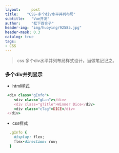```yaml
---
layout:     post
title:    "CSS-多个div水平并列布局"
subtitle:   "Vue开发"
author:     "松下百合子"
header-img: "img/huoying/92585.jpg"
header-mask: 0.3
catalog: true
tags:
- CSS
---
```


> css 多个div水平并列布局样式设计，当做笔记记之。

### 多个div并列显示

- html样式

```ruby
 <div class="gInfo">
    <div class="gLan"></div>
    <div class="gTitle">Winner Dice</div>
    <div class="cTag">DICE</div>
 </div>
```

- css样式

```ruby
  .gInfo {
    display: flex;
    flex-direction: row;
  }
```















